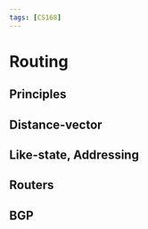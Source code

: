 ```yaml
---
tags: [CS168]
---
```


# Routing

## Principles

## Distance-vector

## Like-state, Addressing

## Routers

## BGP

